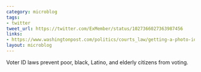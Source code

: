 ```yaml
---
category: microblog
tags:
- twitter
tweet_url: https://twitter.com/ExMember/status/1027366027363987456
links:
- https://www.washingtonpost.com/politics/courts_law/getting-a-photo-id-so-you-can-vote-is-easy-unless-youre-poor-black-latino-or-elderly/2016/05/23/8d5474ec-20f0-11e6-8690-f14ca9de2972_story.html
layout: microblog
---
```

Voter ID laws prevent poor, black, Latino, and elderly citizens from voting.
